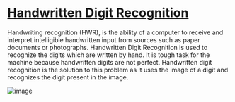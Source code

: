 # <u>Handwritten Digit Recognition</u>
Handwriting recognition (HWR), is the ability of a computer to receive and interpret intelligible handwritten input from sources such as paper documents or photographs.
Handwritten Digit Recognition is used to recognize the digits which are written by hand.
It is tough task for the machine because handwritten digits are not perfect.
Handwritten digit recognition is the solution to this problem as it uses the image of a digit and recognizes the digit present in the image.

 ![image](https://user-images.githubusercontent.com/77543839/116343898-590de700-a7b3-11eb-9e15-c1a61913c5ea.png)
